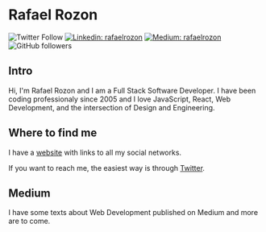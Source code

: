 # Rafael Rozon

![Twitter Follow](https://img.shields.io/twitter/follow/rafaelrozon?style=social)
[![Linkedin: rafaelrozon](https://img.shields.io/badge/-LinkedIn-blue?style=flat-square&logo=Linkedin&logoColor=white&link=https://www.linkedin.com/in/rafaelrozon)](https://www.linkedin.com/in/rafaelrozon)
[![Medium: rafaelrozon](https://img.shields.io/badge/-Medium-black?style=flat-square&logo=Medium&logoColor=white&link=https://medium.com/@rafaelrozon)](https://medium.com/@rafaelrozon)
![GitHub followers](https://img.shields.io/github/followers/rafaelrozon?label=Follow%20Rafael%20Rozon&style=social)

## Intro

Hi, I'm Rafael Rozon and I am a Full Stack Software Developer. I have been coding professionaly since 2005 and I love JavaScript, React, Web Development, and the intersection of Design and Engineering.

## Where to find me

I have a [website](https://www.rafaelrozon.com) with links to all my social networks.

If you want to reach me, the easiest way is through [Twitter](https://twitter.com/rafaelrozon).

## Medium

I have some texts about Web Development published on Medium and more are to come.
